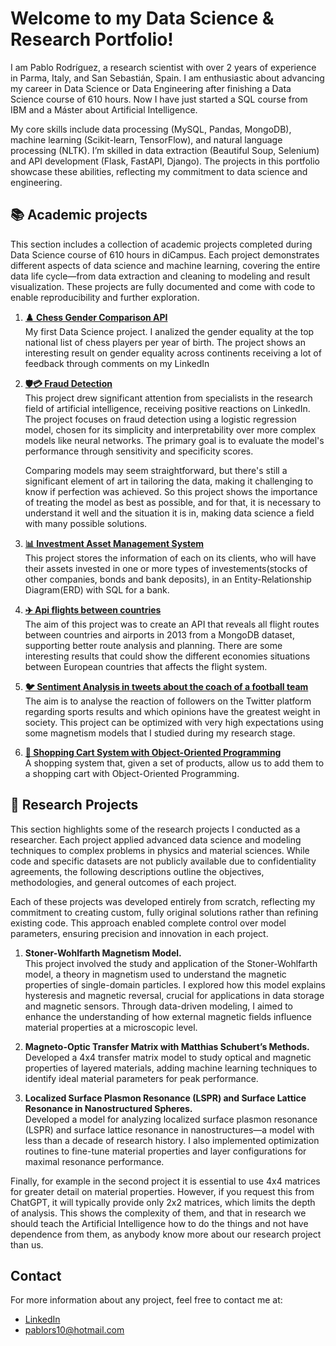 # Welcome to my Data Science & Research Portfolio!

I am Pablo Rodríguez, a research scientist with over 2 years of experience in Parma, Italy, and San Sebastián, Spain. I am enthusiastic about advancing my career in Data Science or Data Engineering after finishing a Data Science course of 610 hours. Now I have just started a SQL course from IBM and a Máster about Artificial Intelligence.

My core skills include data processing (MySQL, Pandas, MongoDB), machine learning (Scikit-learn, TensorFlow), and natural language processing (NLTK). I’m skilled in data extraction (Beautiful Soup, Selenium) and API development (Flask, FastAPI, Django). The projects in this portfolio showcase these abilities, reflecting my commitment to data science and engineering.

## 📚 Academic projects

This section includes a collection of academic projects completed during Data Science course of 610 hours in diCampus. Each project demonstrates different aspects of data science and machine learning, covering the entire data life cycle—from data extraction and cleaning to modeling and result visualization. These projects are fully documented and come with code to enable reproducibility and further exploration.

1. [**♟️ Chess Gender Comparison API**](https://github.com/tu-usuario/chess-gender-comparison-api)  
   My first Data Science project. I analized the gender equality at the top national list of chess players per year of birth. The project shows an interesting result on gender equality across continents receiving a lot of feedback through comments on my LinkedIn

2. [**🛡️💳 Fraud Detection**](https://github.com/lPablin/Pablo-Portfolio/tree/main/Fraud_cases)  
   This project drew significant attention from specialists in the research field of artificial intelligence, receiving positive reactions on LinkedIn. The project focuses on fraud detection using a logistic regression model, chosen for its simplicity and interpretability over more complex models like neural networks. The primary goal is to evaluate the model's performance through sensitivity and specificity scores.

   Comparing models may seem straightforward, but there's still a significant element of art in tailoring the data, making it challenging to know if perfection was achieved. So this project shows the importance of treating the model as best as possible, and for that, it is necessary to understand it well and the situation it is in, making data science a field with many possible solutions.
   
4. [**📊 Investment Asset Management System**](https://github.com/lPablin/Pablo-Portfolio/tree/main/SQL_Table_for_bank)  
   This project stores the information of each on its clients, who will have their assets invested in one or more types of investements(stocks of other companies, bonds and bank deposits), in an Entity-Relationship Diagram(ERD) with SQL for a bank.

5. [**✈️ Api flights between countries**](https://github.com/lPablin/Pablo-Portfolio/tree/main/Api_openflights)  
   The aim of this project was to create an API that reveals all flight routes between countries and airports in 2013 from a MongoDB dataset, supporting better route analysis and planning. There are some interesting results that could show the different economies situations between European countries that affects the flight system.

6. [**🐦 Sentiment Analysis in tweets about the coach of a football team**](https://github.com/lPablin/Pablo-Portfolio/tree/main/Sentiment_analysis_coaches)  
   The aim is to analyse the reaction of followers on the Twitter platform regarding sports results and which opinions have the greatest weight in society. This project can be optimized with very high expectations using some magnetism models that I studied during my research stage.

7. [**🛒 Shopping Cart System with Object-Oriented Programming**](https://github.com/lPablin/Pablo-Portfolio/tree/main/Shopping_cart)  
    A shopping system that, given a set of products, allow us to add them to a shopping cart with Object-Oriented Programming.


 
## 🧪 Research Projects

This section highlights some of the research projects I conducted as a researcher. Each project applied advanced data science and modeling techniques to complex problems in physics and material sciences. While code and specific datasets are not publicly available due to confidentiality agreements, the following descriptions outline the objectives, methodologies, and general outcomes of each project.

Each of these projects was developed entirely from scratch, reflecting my commitment to creating custom, fully original solutions rather than refining existing code. This approach enabled complete control over model parameters, ensuring precision and innovation in each project. 

1. **Stoner-Wohlfarth Magnetism Model.**  
   This project involved the study and application of the Stoner-Wohlfarth model, a theory in magnetism used to understand the magnetic properties of single-domain particles. I explored how this model explains hysteresis and magnetic reversal, crucial for applications in data storage and magnetic sensors. Through data-driven modeling, I aimed to enhance the understanding of how external magnetic fields influence material properties at a microscopic level.

2. **Magneto-Optic Transfer Matrix with Matthias Schubert’s Methods.**  
   Developed a 4x4 transfer matrix model to study optical and magnetic properties of layered materials, adding machine learning techniques to identify ideal material parameters for peak performance.
   
3. **Localized Surface Plasmon Resonance (LSPR) and Surface Lattice Resonance in Nanostructured Spheres.**  
   Developed a model for analyzing localized surface plasmon resonance (LSPR) and surface lattice resonance in nanostructures—a model with less than a decade of research history. I also implemented optimization routines to fine-tune material properties and layer configurations for maximal resonance performance.


Finally, for example in the second project it is essential to use 4x4 matrices for greater detail on material properties. However, if you request this from ChatGPT, it will typically provide only 2x2 matrices, which limits the depth of analysis. This shows the complexity of them, and that in research we should teach the Artificial Intelligence how to do the things and not have dependence from them, as anybody know more about our research project than us.

## Contact

For more information about any project, feel free to contact me at:
- [LinkedIn](https://www.linkedin.com/in/pablo-rodr%C3%ADguez-su%C3%A1rez-/)
- [pablors10@hotmail.com](pablors10@hotmail.com)


